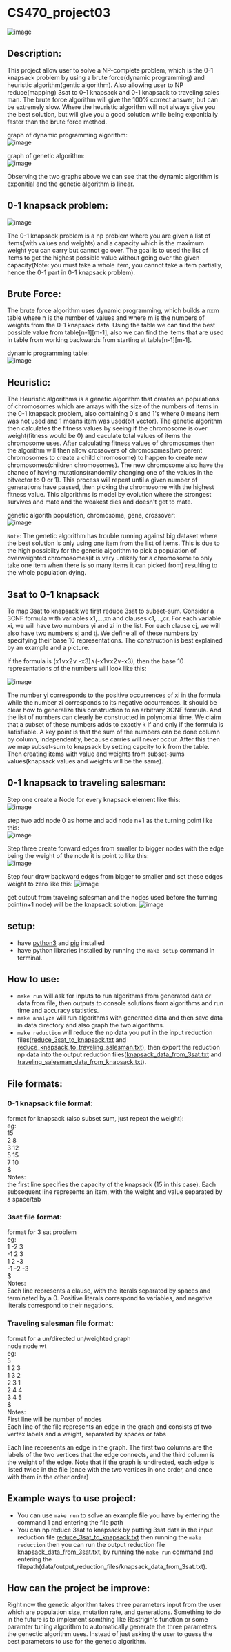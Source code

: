 # CS470_project03

![image](https://user-images.githubusercontent.com/60998598/234996445-2dd3a444-62e7-47af-8d9e-9f6eb4a0fdda.png)


## Description:
This project allow user to solve a NP-complete problem, which is the 0-1 knapsack problem by using a brute force(dynamic programming) and heuristic algorithm(gentic algorithm). Also allowing user to NP reduce(mapping) 3sat to 0-1 knapsack and 0-1 knapsack to traveling sales man. The brute force algorithm will give the 100% correct answer, but can be extremely slow. Where the heuristic algorithm will not always give you the best solution, but will give you a good solution while being exponitially faster than the brute force method.

graph of dynamic programming algorithm:  
![image](https://user-images.githubusercontent.com/60998598/234999877-ba6689ff-2c45-439f-8cec-cb3a623469a8.png)

graph of genetic algorithm:  
![image](https://user-images.githubusercontent.com/60998598/234999764-2456f4af-0eff-45b0-9e3b-cb493882780f.png)  

Observing the two graphs above we can see that the dynamic algorithm is exponitial and the genetic algorithm is linear.

## 0-1 knapsack problem:
![image](https://user-images.githubusercontent.com/60998598/234992912-b87e4310-10c3-4747-b3e8-2d315a1e6c9a.png)  

The 0-1 knapsack problem is a np problem where you are given a list of items(with values and weights) and a capacity which is the maximum weight you can carry but cannot go over. The goal is to used the list of items to get the highest possible value without going over the given capacity(Note: you must take a whole item, you cannot take a item partially, hence the 0-1 part in 0-1 knapsack problem).

## Brute Force:
The brute force algorithm uses dynamic programming, which builds a nxm table where n is the number of values and where m is the numbers of weights from the 0-1 knapsack data. Using the table we can find the best possible value from table[n-1][m-1], also we can find the items that are used in table from working backwards from starting at table[n-1][m-1].  

dynamic programming table:  
![image](https://user-images.githubusercontent.com/60998598/234991360-cc01b9ac-2907-417c-9b55-b84493d330ae.png)


## Heuristic:
The Heuristic algorithms is a genetic algorithm that creates an populations of chromosomes which are arrays with the size of the numbers of items in the 0-1 knapsack problem, also containing 0's and 1's where 0 means item was not used and 1 means item was used(bit vector). The genetic algorithm then calculates the fitness values by seeing if the chromosome is over weight(fitness would be 0) and caculate total values of items the chromosome uses. After calculating fitness values of chromosomes then the algorithm will then allow crossovers of chromosomes(two parent chromosomes to create a child chromosome) to happen to create new chromosomes(children chromosomes). The new chromosome also have the chance of having mutations(randomily changing one of the values in the bitvector to 0 or 1). This process will repeat until a given number of generations have passed, then picking the chromosome with the highest fitness value. This algorithms is model by evolution where the strongest survives and mate and the weakest dies and doesn't get to mate.  

genetic algorith population, chromosome, gene, crossover:  
![image](https://user-images.githubusercontent.com/60998598/234992289-e7063a6e-7369-440e-904f-decd8d6886e7.png)  

`Note`: The genetic algorithm has trouble running against big dataset where the best solution is only using one item from the list of items. This is due to the high possibilty for the genetic algorithm to pick a population of overweighted chromosomes(it is very unlikely for a chromosome to only take one item when there is so many items it can picked from) resulting to the whole population dying.

## 3sat to 0-1 knapsack
To map 3sat to knapsack we first reduce 3sat to subset-sum. Consider a 3CNF formula with variables x1,...,xn and clauses c1,...,cr. For each variable xi, we will have two numbers yi and zi in the list. For each clause cj, we will also have two numbers sj and tj. We define all of these numbers by specifying their base 10 representations. The construction is best explained by an example and a picture.  

If the formula is (x1∨x2∨ -x3)∧(-x1∨x2∨-x3), then the base 10 representations of the numbers will look like this: 

![image](https://user-images.githubusercontent.com/60998598/234988970-a16ea5a1-f1ec-4778-aaf9-e5b057dbefa2.png)  

The number yi corresponds to the positive occurrences of xi in the formula while the number zi corresponds to its negative occurrences. It should be clear how to generalize this construction to an arbitrary 3CNF formula. And the list of numbers can clearly be constructed in polynomial time. We claim that a subset of these numbers adds to exactly k if and only if the formula is satisfiable. A key point is that the sum of the numbers can be done column by column, independently, because carries will never occur. After this then we map subset-sum to knapsack by setting capcity to k from the table. Then creating items with value and weights from subset-sums values(knapsack values and weights will be the same). 

## 0-1 knapsack to traveling salesman:
Step one create a Node for every knapsack element like this:  
![image](https://user-images.githubusercontent.com/60998598/235017473-50385df9-23c1-4928-b2c0-f9cf85f9b1b2.png)

step two add node 0 as home and add node n+1 as the turning point like this:  
![image](https://user-images.githubusercontent.com/60998598/235017625-3c780bb6-d7a7-49b5-aa29-2c61499b5fb4.png)

Step three create forward edges from smaller to bigger nodes with the edge being the weight of the node it is point to like this:  
![image](https://user-images.githubusercontent.com/60998598/235017786-1860bca0-a4cf-4138-9ce4-571dbd596c1f.png)

Step four draw backward edges from bigger to smaller and set these edges weight to zero like this:
![image](https://user-images.githubusercontent.com/60998598/235017961-c77077e0-e28c-4992-b49c-68e3b720683a.png)

get output from traveling salesman and the nodes used before the turning point(n+1 node) will be the knapsack solution:
![image](https://user-images.githubusercontent.com/60998598/235018105-3cb45ec1-bde0-46e9-adac-edc661e8ecb0.png)

## setup:
- have [python3](https://www.python.org/) and [pip](https://pip.pypa.io/en/stable/installation/) installed
- have python libraries installed by running the `make setup` command in terminal.

## How to use:
- `make run` will ask for inputs to run algorithms from generated data or data from file, then outputs to console solutions from algorithms and run time and accuracy statistics.
- `make analyze` will run algorithms with generated data and then save data in data directory and also graph the two algorithms.
- `make reduction` will reduce the np data you put in the input reduction files([reduce_3sat_to_knapsack.txt](https://github.com/themnsavage/CS470_project03/blob/main/data/input_reduction_files/reduce_3sat_to_knapsack.txt) and [reduce_knapsack_to_traveling_salesman.txt](https://github.com/themnsavage/CS470_project03/blob/main/data/input_reduction_files/reduce_knapsack_to_traveling_salesman.txt)), then export the reduction np data into the output reduction files([knapsack_data_from_3sat.txt](https://github.com/themnsavage/CS470_project03/blob/main/data/output_reduction_files/knapsack_data_from_3sat.txt) and [traveling_salesman_data_from_knapsack.txt](https://github.com/themnsavage/CS470_project03/blob/main/data/output_reduction_files/traveling_salesman_data_from_knapsack.txt)).

## File formats:
### 0-1 knapsack file format:  
format for knapsack (also subset sum, just repeat the weight):  
eg:  
15  
2 8  
3 12  
5 15  
7 10  
$  
Notes:  
the first line specifies the capacity of the knapsack (15 in this case). Each subsequent line represents an item, with the weight and value separated by a space/tab  

### 3sat file format:
format for 3 sat problem  
eg:  
1 -2 3  
-1 2 3  
1 2 -3  
-1 -2 -3  
$  
Notes:  
Each line represents a clause, with the literals separated by spaces and terminated by a 0. Positive literals correspond to variables, and negative literals correspond to their negations.  

### Traveling salesman file format:
format for a un/directed un/weighted graph  
node node wt  
eg:  
5  
1 2 3  
1 3 2  
2 3 1  
2 4 4  
3 4 5  
$  
Notes:  
First line will be number of nodes  
Each line of the file represents an edge in the graph and consists of two vertex labels and a weight, separated by spaces or tabs  

Each line represents an edge in the graph. The first two columns are the labels of the two vertices that the edge connects, and the third column is the weight of the edge. Note that if the graph is undirected, each edge is listed twice in the file (once with the two vertices in one order, and once with them in the other order)  

## Example ways to use project:
- You can use `make run` to solve an example file you have by entering the command 1 and entering the file path
- You can np reduce 3sat to knapsack by putting 3sat data in the input reduction file [reduce_3sat_to_knapsack.txt](https://github.com/themnsavage/CS470_project03/blob/main/data/input_reduction_files/reduce_3sat_to_knapsack.txt) then running the `make reduction` then you can run the output reduction file [knapsack_data_from_3sat.txt](https://github.com/themnsavage/CS470_project03/blob/main/data/output_reduction_files/knapsack_data_from_3sat.txt), by running the `make run` command and entering the filepath(data/output_reduction_files/knapsack_data_from_3sat.txt).

## How can the project be improve:
Right now the genetic algorithm takes three parameters input from the user which are population size, mutation rate, and generations. Something to do in the future is to implement somthing like Rastrigin's function or some paramter tuning algorithm to automatically generate the three parameters the genectic algorithm uses. Instead of just asking the user to guess the best parameters to use for the genetic algorithm.
